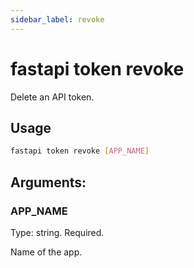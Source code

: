 ```yaml
---
sidebar_label: revoke
---
```


# fastapi token revoke

Delete an API token.

## Usage

```bash
fastapi token revoke [APP_NAME]
```

## Arguments:

### APP_NAME

Type: string. Required.

Name of the app.
